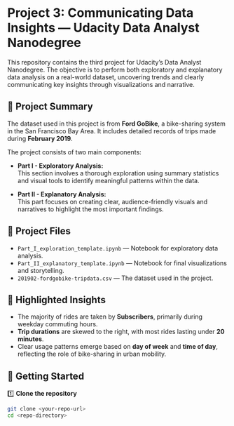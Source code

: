 # Project 3: Communicating Data Insights — Udacity Data Analyst Nanodegree

This repository contains the third project for Udacity’s Data Analyst Nanodegree. The objective is to perform both exploratory and explanatory data analysis on a real-world dataset, uncovering trends and clearly communicating key insights through visualizations and narrative.

## 📌 Project Summary

The dataset used in this project is from **Ford GoBike**, a bike-sharing system in the San Francisco Bay Area. It includes detailed records of trips made during **February 2019**.

The project consists of two main components:

- **Part I - Exploratory Analysis:**  
  This section involves a thorough exploration using summary statistics and visual tools to identify meaningful patterns within the data.

- **Part II - Explanatory Analysis:**  
  This part focuses on creating clear, audience-friendly visuals and narratives to highlight the most important findings.

## 📂 Project Files

- `Part_I_exploration_template.ipynb` — Notebook for exploratory data analysis.
- `Part_II_explanatory_template.ipynb` — Notebook for final visualizations and storytelling.
- `201902-fordgobike-tripdata.csv` — The dataset used in the project.

## 🔑 Highlighted Insights

- The majority of rides are taken by **Subscribers**, primarily during weekday commuting hours.
- **Trip durations** are skewed to the right, with most rides lasting under **20 minutes**.
- Clear usage patterns emerge based on **day of week** and **time of day**, reflecting the role of bike-sharing in urban mobility.

## 🚀 Getting Started

1️⃣ **Clone the repository**

```bash
git clone <your-repo-url>
cd <repo-directory>
```
